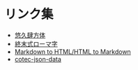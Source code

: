 # リンク集

- [悠久肆方体](https://tktb-tess.dev)
- [終末式ローマ字](https://shuuro.tktb-tess.dev)
- [Markdown to HTML/HTML to Markdown](/md-to-html)
- [cotec-json-data](/cotec-json-data)
